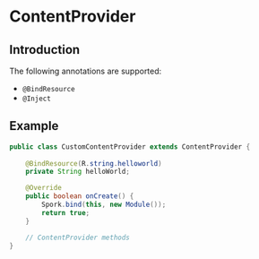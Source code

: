 # ContentProvider

## Introduction

The following annotations are supported:

 - `@BindResource`
 - `@Inject`

## Example

```java
public class CustomContentProvider extends ContentProvider {
	
	@BindResource(R.string.helloworld)
	private String helloWorld;

	@Override
	public boolean onCreate() {
		Spork.bind(this, new Module());
		return true;
	}

	// ContentProvider methods
}
```